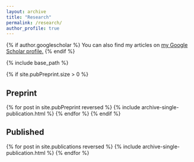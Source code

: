```yaml
---
layout: archive
title: "Research"
permalink: /research/
author_profile: true
---
```


{% if author.googlescholar %}
  You can also find my articles on <u><a href="{{author.googlescholar}}">my Google Scholar profile</a>.</u>
{% endif %}

{% include base_path %}

{% if site.pubPreprint.size > 0 %}
   <h2>Preprint</h2>
   {% for post in site.pubPreprint reversed %}
      {% include archive-single-publication.html %}
   {% endfor %}
{% endif %}
<h2>Published</h2>
{% for post in site.publications reversed %}
  {% include archive-single-publication.html %}
{% endfor %}
